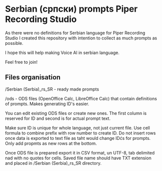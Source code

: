 # Serbian (српски) prompts Piper Recording Studio

As there were no definitions for Serbian language for Piper Recording Studio I created this repository with intention to collect as much prompts as possible.

I hope this will help making Voice AI in serbian language.

Feel free to join!

## Files organisation

/Serbian (Serbia)_rs_SR  - ready made prompts

/ods - ODS files (OpenOffice Calc, LibreOffice Calc) that contain definitions of prompts. Makes generating ID's easier.

You can edit existing ODS files or create new ones. The first column is reserved for ID and second is for actual prompt text.

Make sure ID is unique for whole language, not just current file. Use cell formula to combine prefix with row number to create ID. Do not insert rows once data is exported to text file as taht would change IDćs for prompts. Only add propmts as new rows at the bottom.

Once ODS file is prepared export it in CSV format, un UTF-8, tab delimited nad with no quotes for cells. Saved file name should have TXT extension and placed in /Serbian (Serbia)_rs_SR directory.

